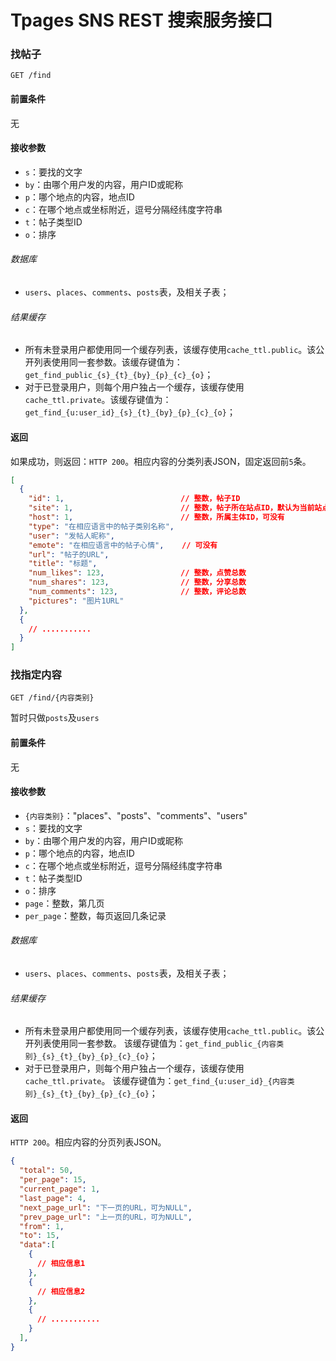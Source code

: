 Tpages SNS REST 搜索服务接口
===============================================================================

### 找帖子
```
GET /find
```

#### 前置条件
无

#### 接收参数
- `s`：要找的文字
- `by`：由哪个用户发的内容，用户ID或昵称
- `p`：哪个地点的内容，地点ID
- `c`：在哪个地点或坐标附近，逗号分隔经纬度字符串
- `t`：帖子类型ID
- `o`：排序

###### 数据库
- `users`、`places`、`comments`、`posts`表，及相关子表；

###### 结果缓存
- 所有未登录用户都使用同一个缓存列表，该缓存使用`cache_ttl.public`。该公开列表使用同一套参数。该缓存键值为：`get_find_public_{s}_{t}_{by}_{p}_{c}_{o}`；
- 对于已登录用户，则每个用户独占一个缓存，该缓存使用`cache_ttl.private`。该缓存键值为：`get_find_{u:user_id}_{s}_{t}_{by}_{p}_{c}_{o}`；

#### 返回
如果成功，则返回：`HTTP 200`。相应内容的分类列表JSON，固定返回前`5`条。
```json
[
  {
    "id": 1,                          // 整数，帖子ID
    "site": 1,                        // 整数，帖子所在站点ID，默认为当前站点
    "host": 1,                        // 整数，所属主体ID，可没有
    "type": "在相应语言中的帖子类别名称",
    "user": "发帖人昵称",
    "emote": "在相应语言中的帖子心情",    // 可没有
    "url": "帖子的URL",
    "title": "标题",
    "num_likes": 123,                 // 整数，点赞总数
    "num_shares": 123,                // 整数，分享总数
    "num_comments": 123,              // 整数，评论总数
    "pictures": "图片1URL"
  },
  {
    // ...........
  }
]
```



### 找指定内容
```
GET /find/{内容类别}
```
暂时只做`posts`及`users`

#### 前置条件
无

#### 接收参数
- `{内容类别}`："places"、"posts"、"comments"、"users"
- `s`：要找的文字
- `by`：由哪个用户发的内容，用户ID或昵称
- `p`：哪个地点的内容，地点ID
- `c`：在哪个地点或坐标附近，逗号分隔经纬度字符串
- `t`：帖子类型ID
- `o`：排序
- `page`：整数，第几页
- `per_page`：整数，每页返回几条记录

###### 数据库
- `users`、`places`、`comments`、`posts`表，及相关子表；

###### 结果缓存
- 所有未登录用户都使用同一个缓存列表，该缓存使用`cache_ttl.public`。该公开列表使用同一套参数。
  该缓存键值为：`get_find_public_{内容类别}_{s}_{t}_{by}_{p}_{c}_{o}`；
- 对于已登录用户，则每个用户独占一个缓存，该缓存使用`cache_ttl.private`。
  该缓存键值为：`get_find_{u:user_id}_{内容类别}_{s}_{t}_{by}_{p}_{c}_{o}`；

#### 返回
`HTTP 200`。相应内容的分页列表JSON。
```json
{
  "total": 50,
  "per_page": 15,
  "current_page": 1,
  "last_page": 4,
  "next_page_url": "下一页的URL，可为NULL",
  "prev_page_url": "上一页的URL，可为NULL",
  "from": 1,
  "to": 15,
  "data":[
    {
      // 相应信息1
    },
    {
      // 相应信息2
    },
    {
      // ...........
    }
  ],
}
```

